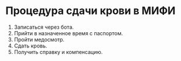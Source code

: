 # Процедура сдачи крови в МИФИ

1.  Записаться через бота.
2.  Прийти в назначенное время с паспортом.
3.  Пройти медосмотр.
4.  Сдать кровь.
5.  Получить справку и компенсацию.
